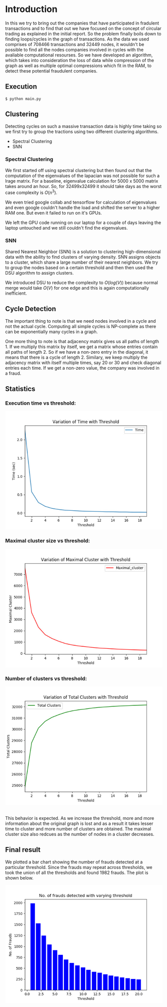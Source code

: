 # Introduction

In this we try to bring out the companies that have participated in fradulent transactions and to find that out we have focused on the concept of circular trading as explained in the initial report. So the problem finally boils down to finding loops/cycles in the graph of transactions. As the data we used comprises of 708466 transactions and 32449 nodes, it wouldn't be possible to find all the nodes companies involved in cycles with the avaliable computational resourses. So we have developed an algorithm, which takes into consideration the loss of data while compression of the graph as well as multiple optimal compressions which fit in the RAM, to detect these potential fraudulent companies.

## Execution
```shell
$ python main.py
```

## Clustering

Detecting cycles on such a massive transaction data is highly time taking so we first try to group the tractions using two different clustering algorithms.
* Spectral Clustering
* SNN

### Spectral Clustering

We first started off using spectral clustering but then found out that the computation of the eigenvalues of the lapacian was not possible for such a lrage matrix. For a baseline, eigenvalue calculation for 5000 x 5000 matrix takes around an hour. So, for 32499x32499 it should take days as the worst case complexity is $O(n^3)$.
<br>

We even tried google collab and tensorflow for calculation of eigenvalues and even google couldn't handle the load and shifted the server to a higher RAM one. But even it failed to run on it's GPUs.
<br>

We left the GPU code running on our laptop for a couple of days leaving the laptop untouched and we still couldn't find the eigenvalues.


### SNN

Shared Nearest Neighbor (SNN) is a solution to clustering high-dimensional data with the ability to find clusters of varying density. SNN assigns objects to a cluster, which share a large number of their nearest neighbors. We try to group the nodes based on a certain threshold and then then used the DSU algorithm to assign clusters.
<br>

We introduced DSU to reduce the complexity to $O(log(V))$ because normal merge would take $O(V)$ for one edge and this is again computationally inefficient.
<br>

## Cycle Detection 

The important thing to note is that we need nodes involved in a cycle and not the actual cycle. Computing all simple cycles is NP-complete as there can be exponentially many cycles in a graph. 
<br>

One more thing to note is that adjacency matrix gives us all paths of length 1. If we multiply this matrix by itself, we get a matrix whose entries contain all paths of length 2. So if we have a non-zero entry in the diagonal, it means that there is a cycle of length 2. Similary, we keep multiply the adjacency matrix with itself multiple times, say 20 or 30 and check diagonal entries each time. If we get a non-zero value, the company was involved in a fraud.

## Statistics

### Execution time vs threshold:
![](./images/time.jpeg)
<br>

### Maximal cluster size vs threshold:
![](./images/maximal.jpeg)

### Number of clusters vs threshold:
![](./images/total.jpeg)
<br>
<br>

This behavior is expected. As we increase the threshold, more and more information about the original graph is lost and as a result it takes lesser time to cluster and more number of clusters are obtained. The maximal cluster size also redcues as the number of nodes in a cluster decreases.  

## Final result

We plotted a bar chart showing the number of frauds detected at a particular threshold. Since the frauds may repeat across thresholds, we took the union of all the thresholds and found 1982 frauds. The plot is shown below.

![](./images/frauds.png)
